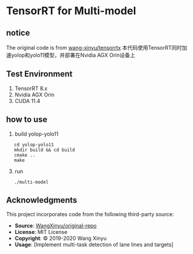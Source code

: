# TensorRT for Multi-model
## notice
The original code is from [wang-xinyu/tensorrtx](https://github.com/wang-xinyu/tensorrtx)
本代码使用TensorRT同时加速yolop和yolo11模型，并部署在Nvidia AGX Orin设备上
## Test Environment
1. TensorRT 8.x
2. Nvidia AGX Orin
3. CUDA 11.4
## how to use
1. build yolop-yolo11
```
   cd yolop-yolo11
   mkdir build && cd build
   cmake ..
   make
```
3. run
```
   ./multi-model
```
## Acknowledgments
This project incorporates code from the following third-party source:
- **Source**: [WangXinyu/original-repo](https://github.com/WangXinyu/original-repo)
- **License**: MIT License
- **Copyright**: © 2019-2020 Wang Xinyu
- **Usage**: [Implement multi-task detection of lane lines and targets]
